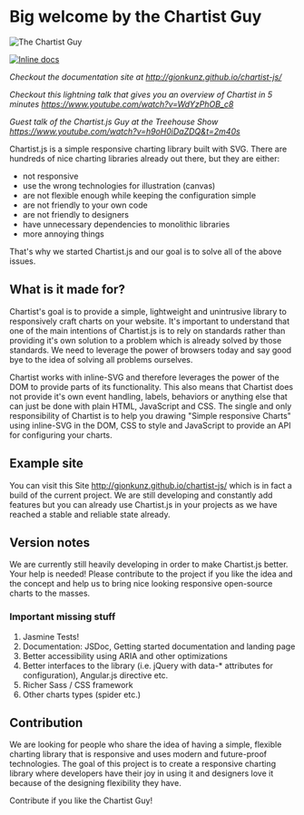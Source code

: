 # Big welcome by the Chartist Guy

![The Chartist Guy](https://raw.github.com/gionkunz/chartist-js/develop/site/images/chartist-guy.gif "The Chartist Guy")

[![Inline docs](http://inch-ci.org/github/gionkunz/chartist-js.svg?branch=develop)](http://inch-ci.org/github/gionkunz/chartist-js)

*Checkout the documentation site at http://gionkunz.github.io/chartist-js/*

*Checkout this lightning talk that gives you an overview of Chartist in 5 minutes https://www.youtube.com/watch?v=WdYzPhOB_c8*

*Guest talk of the Chartist.js Guy at the Treehouse Show https://www.youtube.com/watch?v=h9oH0iDaZDQ&t=2m40s*

Chartist.js is a simple responsive charting library built with SVG. There are hundreds of nice charting libraries already
out there, but they are either:

* not responsive
* use the wrong technologies for illustration (canvas)
* are not flexible enough while keeping the configuration simple
* are not friendly to your own code
* are not friendly to designers
* have unnecessary dependencies to monolithic libraries 
* more annoying things

That's why we started Chartist.js and our goal is to solve all of the above issues.

## What is it made for?

Chartist's goal is to provide a simple, lightweight and unintrusive library to responsively craft charts on your website. 
It's important to understand that one of the main intentions of Chartist.js is to rely on standards rather than providing 
it's own solution to a problem which is already solved by those standards. We need to leverage the power of browsers 
today and say good bye to the idea of solving all problems ourselves.

Chartist works with inline-SVG and therefore leverages the power of the DOM to provide parts of its functionality. This 
also means that Chartist does not provide it's own event handling, labels, behaviors or anything else that can just be 
done with plain HTML, JavaScript and CSS. The single and only responsibility of Chartist is to help you drawing "Simple 
responsive Charts" using inline-SVG in the DOM, CSS to style and JavaScript to provide an API for configuring your charts.

## Example site

You can visit this Site http://gionkunz.github.io/chartist-js/ which is in fact a build of the current project.
We are still developing and constantly add features but you can already use Chartist.js in your projects as we have 
reached a stable and reliable state already.

## Version notes

We are currently still heavily developing in order to make Chartist.js better. Your help is needed! Please contribute
to the project if you like the idea and the concept and help us to bring nice looking responsive open-source charts
to the masses.

### Important missing stuff

1. Jasmine Tests!
2. Documentation: JSDoc, Getting started documentation and landing page
3. Better accessibility using ARIA and other optimizations
4. Better interfaces to the library (i.e. jQuery with data-* attributes for configuration), Angular.js directive etc.
5. Richer Sass / CSS framework
6. Other charts types (spider etc.)

## Contribution

We are looking for people who share the idea of having a simple, flexible charting library that is responsive and uses
modern and future-proof technologies. The goal of this project is to create a responsive charting library where developers
have their joy in using it and designers love it because of the designing flexibility they have.

Contribute if you like the Chartist Guy!
